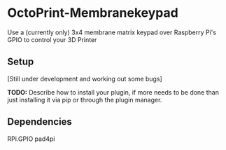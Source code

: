 # OctoPrint-Membranekeypad

Use a (currently only) 3x4 membrane matrix keypad over Raspberry Pi's GPIO to control your 3D Printer

## Setup

[Still under development and working out some bugs]

**TODO:** Describe how to install your plugin, if more needs to be done than just installing it via pip or through
the plugin manager.

## Dependencies

RPi.GPIO
pad4pi
